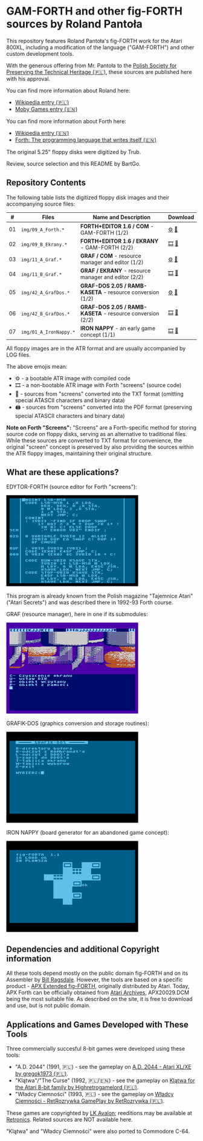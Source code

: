 # GAM-FORTH and other fig-FORTH sources by Roland Pantoła

This repository features Roland Pantoła's fig-FORTH work for the Atari 800XL, including a modification of the language ("GAM-FORTH") and other custom development tools.

With the generous offering from Mr. Pantoła to the [Polish Society for Preserving the Technical Heritage (🇵🇱)](https://ptodt.org.pl/about/), these sources are published here with his approval.

You can find more information about Roland here:
* [Wikipedia entry (🇵🇱)](https://pl.wikipedia.org/wiki/Roland_Panto%C5%82a)
* [Moby Games entry (🇪🇳)](https://www.mobygames.com/person/483332/roland-panto%C5%82a/)

You can find more information about Forth here:
* [Wikipedia entry (🇪🇳)](https://en.wikipedia.org/wiki/Forth_(programming_language))
* [Forth: The programming language that writes itself (🇪🇳)](https://ratfactor.com/forth/the_programming_language_that_writes_itself.html)

The original 5.25" floppy disks were digitized by Trub.

Review, source selection and this README by BartGo.

## Repository Contents

The following table lists the digitized floppy disk images and their accompanying source files:

| # | Files                 | Name and Description                                 | Download                               |
|---|-----------------------|------------------------------------------------------|----------------------------------------|
| 01 | `img/09_A_Forth.*`    | **FORTH+EDITOR 1.6 / COM** - GAM-FORTH (1/2)         | [⚙️](img/09_A_Forth.ATR) [📝](img/09_A_Forth.TXT) |
| 02 | `img/09_B_Ekrany.*`   | **FORTH+EDITOR 1.6 / EKRANY** - GAM-FORTH (2/2)      | [🎞️](img/09_B_Ekrany.ATR) [📝](img/09_B_Ekrany.TXT) |
| 03 | `img/11_A_Graf.*`     | **GRAF / COM** - resource manager and editor (1/2)   | [⚙️](img/11_A_Graf.ATR) [📝](img/11_A_Graf.TXT) |
| 04 | `img/11_B_Graf.*`     | **GRAF / EKRANY** - resource manager and editor (2/2) | [🎞️](img/11_B_Graf.ATR) [📝](img/11_B_Graf.TXT) |
| 05 | `img/42_A_GrafDos.*`  | **GRAF-DOS 2.05 / RAMB-KASETA** - resource conversion (1/2) | [⚙️](img/42_A_GrafDos.ATR) [📝](img/42_A_GrafDos.TXT) |
| 06 | `img/42_B_GrafDos.*`  | **GRAF-DOS 2.05 / RAMB-KASETA** - resource conversion (2/2) | [🎞️](img/42_B_GrafDos.ATR) [📝](img/42_B_GrafDos.TXT) |
| 07 | `img/01_A_IronNappy.*`| **IRON NAPPY** - an early game concept (1/1)         | [🎞️](img/01_A_IronNappy.ATR) [📝](img/01_A_IronNappy.TXT) |

All floppy images are in the ATR format and are usually accompanied by LOG files.
 
The above emojis mean:
* ⚙️ - a bootable ATR image with compiled code
* 🎞️ - a non-bootable ATR image with Forth "screens" (source code)
* 📝 - sources from "screens" converted into the TXT format (omitting special ATASCII characters and binary data)
* 🖨️ - sources from "screens" converted into the PDF format (preserving special ATASCII characters and binary data)

**Note on Forth "Screens":** "Screens" are a Forth-specific method for storing source code on floppy disks, serving as an alternative to traditional files. While these sources are converted to TXT format for convenience, the original "screen" concept is preserved by also providing the sources within the ATR floppy images, maintaining their original structure.

## What are these applications?

EDYTOR-FORTH (source editor for Forth "screens"):

![](img/9a-edit-26.png)

This program is already known from the Polish magazine "Tajemnice Atari" ("Atari Secrets") and was described there in 1992-93 Forth course.

GRAF (resource manager), here in one if its submodules:

![](img/11a-graf2.png)

GRAFIK-DOS (graphics conversion and storage routines):

![](img/42a-grafdos.png)

IRON NAPPY (board generator for an abandoned game concept):

![](img/01-iron.png)

## Dependencies and additional Copyright information

All these tools depend mostly on the public domain fig-FORTH and on its Assembler by [Bill Ragsdale](https://github.com/BillRagsdale). However, the tools are based on a specific product - [APX Extended fig-FORTH](https://www.atarimania.com/utility-atari-400-800-xl-xe-extended-fig-forth_29927.html), originally distributed by Atari. Today, APX Forth can be officially obtained from [Atari Archives](https://www.atariarchives.org/APX/showinfo.php?cat=20029), APX20029.DCM being the most suitable file. As described on the site, it is free to download and use, but is not public domain. 

## Applications and Games Developed with These Tools

Three commercially succesful 8-bit games were developed using these tools: 
  * "A.D. 2044" (1991, 🇵🇱) - see the gameplay on [A.D. 2044 - Atari XL/XE by gregok1973 (🇵🇱)](https://www.youtube.com/watch?v=BUFI9YIeCvc). 
  * "Klątwa"/"The Curse" (1992, 🇵🇱/🇪🇳) - see the gameplay on [Klątwa for the Atari 8-bit family by Highretrogamelord (🇵🇱)](https://www.youtube.com/watch?v=ygqf9H5aB2k).
  * "Władcy Ciemności" (1993, 🇵🇱) - see the gameplay on [Władcy Ciemności - RetRozrywka GamePlay by RetRozrywka (🇵🇱)](https://www.youtube.com/watch?v=yMG_Y_y1VSs).

These games are copyrighted by [LK Avalon](https://www.lkavalon.com/); reeditions may be available at [Retronics](https://retronics.eu/). Related sources are NOT available here.

"Klątwa" and "Władcy Ciemności" were also ported to Commodore C-64.

<!-- The closest public domain Forth seems to be "S*P*A*C*E Forth" ("s*p*a*c*e fig4th 1.1" by the same author, Patrick L. Mullarky), available from ABBUC as [0220 - Fig-Forth V1.1](https://abbuc.de/download/abbuc_pd_005_0201-0250/#) - it should be possible to port many elements of the environment there (and perhaps to other fig-FORTHs for Atari, especially Team Atari Forth). Usage of sources and description of many functionalities will be documented on the Wiki.

* ✅ - available
* 🔜 - upcoming
* 🚫 - no sources on this medium
* 📚 - game - resources (e.g. text, graphics)
* 🗻 - Atari 8-bit
* 🌈 - Commodore C-64

-->


